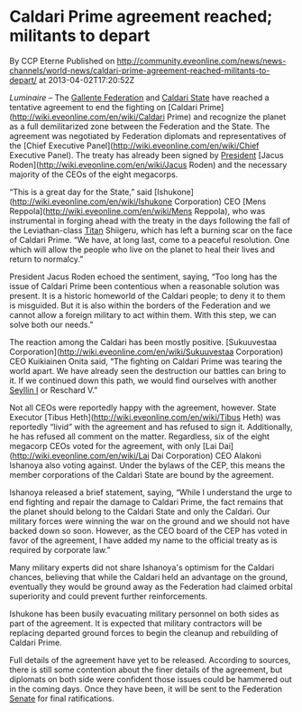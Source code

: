# Caldari Prime agreement reached; militants to depart
By CCP Eterne
Published on http://community.eveonline.com/news/news-channels/world-news/caldari-prime-agreement-reached-militants-to-depart/ at 2013-04-02T17:20:52Z

_Luminaire –_ The [Gallente Federation](http://wiki.eveonline.com/en/wiki/Gallente) and [Caldari State](http://wiki.eveonline.com/en/wiki/Caldari) have reached a tentative agreement to end the fighting on [Caldari Prime](http://wiki.eveonline.com/en/wiki/Caldari Prime) and recognize the planet as a full demilitarized zone between the Federation and the State. The agreement was negotiated by Federation diplomats and representatives of the [Chief Executive Panel](http://wiki.eveonline.com/en/wiki/Chief Executive Panel). The treaty has already been signed by [President](http://wiki.eveonline.com/en/wiki/President) [Jacus Roden](http://wiki.eveonline.com/en/wiki/Jacus Roden) and the necessary majority of the CEOs of the eight megacorps.

“This is a great day for the State,” said [Ishukone](http://wiki.eveonline.com/en/wiki/Ishukone Corporation) CEO [Mens Reppola](http://wiki.eveonline.com/en/wiki/Mens Reppola), who was instrumental in forging ahead with the treaty in the days following the fall of the Leviathan-class [Titan](http://wiki.eveonline.com/en/wiki/Titan) Shiigeru, which has left a burning scar on the face of Caldari Prime. “We have, at long last, come to a peaceful resolution. One which will allow the people who live on the planet to heal their lives and return to normalcy.”

President Jacus Roden echoed the sentiment, saying, “Too long has the issue of Caldari Prime been contentious when a reasonable solution was present. It is a historic homeworld of the Caldari people; to deny it to them is misguided. But it is also within the borders of the Federation and we cannot allow a foreign military to act within them. With this step, we can solve both our needs.”

The reaction among the Caldari has been mostly positive. [Sukuuvestaa Corporation](http://wiki.eveonline.com/en/wiki/Sukuuvestaa Corporation) CEO Kuikiainen Onita said, “The fighting on Caldari Prime was tearing the world apart. We have already seen the destruction our battles can bring to it. If we continued down this path, we would find ourselves with another [Seyllin I](http://wiki.eveonline.com/en/wiki/Seyllin) or Reschard V.”

Not all CEOs were reportedly happy with the agreement, however. State Executor [Tibus Heth](http://wiki.eveonline.com/en/wiki/Tibus Heth) was reportedly “livid” with the agreement and has refused to sign it. Additionally, he has refused all comment on the matter. Regardless, six of the eight megacorp CEOs voted for the agreement, with only [Lai Dai](http://wiki.eveonline.com/en/wiki/Lai Dai Corporation) CEO Alakoni Ishanoya also voting against. Under the bylaws of the CEP, this means the member corporations of the Caldari State are bound by the agreement.

Ishanoya released a brief statement, saying, “While I understand the urge to end fighting and repair the damage to Caldari Prime, the fact remains that the planet should belong to the Caldari State and only the Caldari. Our military forces were winning the war on the ground and we should not have backed down so soon. However, as the CEO board of the CEP has voted in favor of the agreement, I have added my name to the official treaty as is required by corporate law.”

Many military experts did not share Ishanoya's optimism for the Caldari chances, believing that while the Caldari held an advantage on the ground, eventually they would be ground away as the Federation had claimed orbital superiority and could prevent further reinforcements.

Ishukone has been busily evacuating military personnel on both sides as part of the agreement. It is expected that military contractors will be replacing departed ground forces to begin the cleanup and rebuilding of Caldari Prime.

Full details of the agreement have yet to be released. According to sources, there is still some contention about the finer details of the agreement, but diplomats on both side were confident those issues could be hammered out in the coming days. Once they have been, it will be sent to the Federation [Senate](http://wiki.eveonline.com/en/wiki/Senate) for final ratifications.

